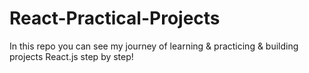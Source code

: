 # React-Practical-Projects
In this repo you can see my journey of learning &amp; practicing &amp; building projects React.js step by step!
